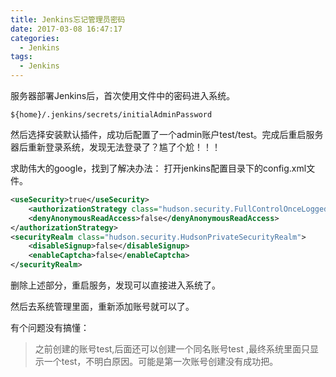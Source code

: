 ```yaml
---
title: Jenkins忘记管理员密码
date: 2017-03-08 16:47:17
categories:
  - Jenkins
tags:
  - Jenkins
---
```


服务器部署Jenkins后，首次使用文件中的密码进入系统。
``` shell
${home}/.jenkins/secrets/initialAdminPassword
```

然后选择安装默认插件，成功后配置了一个admin账户test/test。完成后重启服务器后重新登录系统，发现无法登录了？尴了个尬！！！

求助伟大的google，找到了解决办法：
打开jenkins配置目录下的config.xml文件。
``` xml
<useSecurity>true</useSecurity>
    <authorizationStrategy class="hudson.security.FullControlOnceLoggedInAuthorizationStrategy">
    <denyAnonymousReadAccess>false</denyAnonymousReadAccess>
</authorizationStrategy>
<securityRealm class="hudson.security.HudsonPrivateSecurityRealm">
    <disableSignup>false</disableSignup>
    <enableCaptcha>false</enableCaptcha>
</securityRealm>
```
删除上述部分，重启服务，发现可以直接进入系统了。

然后去系统管理里面，重新添加账号就可以了。

有个问题没有搞懂：
>之前创建的账号test,后面还可以创建一个同名账号test ,最终系统里面只显示一个test，不明白原因。可能是第一次账号创建没有成功把。
